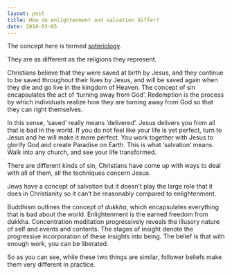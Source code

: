 ```yaml
---
layout: post
title: How do enlightenment and salvation differ?
date: 2018-03-05
---
```


<p>The concept here is termed <a href="https://en.wikipedia.org/wiki/Soteriology" data-qt-tooltip="wikipedia.org">soteriology</a>.</p><p>They are as different as the religions they represent.</p><p>Christians believe that they were saved at birth by Jesus, and they continue to be saved throughout their lives by Jesus, and will be saved again when they die and go live in the kingdom of Heaven. The concept of sin encapsulates the act of ‘turning away from God’. Redemption is the process by which individuals realize how they are turning away from God so that they can right themselves.</p><p>In this sense, ‘saved’ really means ‘delivered’. Jesus delivers you from all that is bad in the world. If you do not feel like your life is yet perfect, turn to Jesus and he will make it more perfect. You work together with Jesus to glorify God and create Paradise on Earth. This is what ‘salvation’ means. Walk into any church, and see your life transformed.</p><p>There are different kinds of sin, Christians have come up with ways to deal with all of them, all the techniques concern Jesus.</p><p>Jews have a concept of salvation but it doesn’t play the large role that it does in Christianity so it can’t be reasonably compared to enlightenment.</p><p>Buddhism outlines the concept of <i>dukkha</i>, which encapsulates everything that is bad about the world. Enlightenment is the earned freedom from dukkha. Concentration meditation progressively reveals the illusory nature of self and events and contents. The stages of insight denote the progressive incorporation of these insights into being. The belief is that with enough work, you can be liberated.</p><p>So as you can see, while these two things are similar, follower beliefs make them very different in practice.</p>
